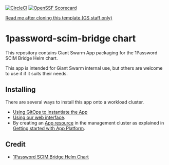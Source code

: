 [![CircleCI](https://dl.circleci.com/status-badge/img/gh/giantswarm/1password-scim-bridge-app/tree/main.svg?style=svg)](https://dl.circleci.com/status-badge/redirect/gh/giantswarm/1password-scim-bridge-app/tree/main)
[![OpenSSF Scorecard](https://api.securityscorecards.dev/projects/github.com/giantswarm/1password-scim-bridge-app/badge)](https://securityscorecards.dev/viewer/?uri=github.com/giantswarm/1password-scim-bridge-app)

[Read me after cloning this template (GS staff only)](https://handbook.giantswarm.io/docs/dev-and-releng/app-developer-processes/adding_app_to_appcatalog/)

# 1password-scim-bridge chart

This repository contains Giant Swarm App packaging for the 1Password SCIM Bridge Helm chart.

This app is intended for Giant Swarm internal use, but others are welcome to use it if it suits their needs.

## Installing

There are several ways to install this app onto a workload cluster.

- [Using GitOps to instantiate the App](https://docs.giantswarm.io/advanced/gitops/apps/)
- [Using our web interface](https://docs.giantswarm.io/platform-overview/web-interface/app-platform/#installing-an-app).
- By creating an [App resource](https://docs.giantswarm.io/use-the-api/management-api/crd/apps.application.giantswarm.io/) in the management cluster as explained in [Getting started with App Platform](https://docs.giantswarm.io/getting-started/app-platform/).

## Credit

- [1Password SCIM Bridge Helm Chart](https://github.com/1Password/op-scim-helm)
